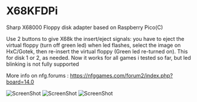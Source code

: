 # X68KFDPi
Sharp X68000 Floppy disk adapter based on Raspberry Pico(C)

Use 2 buttons to give X68k the insert/eject signals: you have to eject the virtual floppy (turn off green led) when led flashes, select the image on HxC/Gotek, then re-insert the virtual floppy (Green led re-turned on).
This for disk 1 or 2, as needed.
Now it works for all games i tested so far, but led blinking is not fully supported

More info on nfg.forums : https://nfggames.com/forum2/index.php?board=14.0


![ScreenShot](https://raw.githubusercontent.com/aotta/X68KFDUINO/main/doc/x68kfdpi02.jpg)
![ScreenShot](https://raw.githubusercontent.com/aotta/X68KFDUINO/main/doc/x68kfdpi03.jpg)
![ScreenShot](https://raw.githubusercontent.com/aotta/X68KFDUINO/main/doc/x68kfdpi08.jpg)
